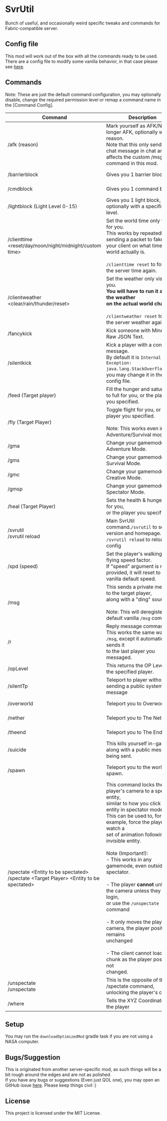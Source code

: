 # SvrUtil
Bunch of useful, and occasionally weird specific tweaks and commands for Fabric-compatible server.

## Config file
This mod will work out of the box with all the commands ready to be used.  
There are a config file to modify some vanilla behavior, in that case please see [here](CONFIG.md).

## Commands
Note: These are just the default command configuration, you may optionally disable, change the required permission level or remap a command name in the [Command Config].  

| Command                                                                                     | Description                                                                                                                                                                                                                                                                                                                                                                                                                                                                                                                                                                                                              | Privilege              |
|---------------------------------------------------------------------------------------------|--------------------------------------------------------------------------------------------------------------------------------------------------------------------------------------------------------------------------------------------------------------------------------------------------------------------------------------------------------------------------------------------------------------------------------------------------------------------------------------------------------------------------------------------------------------------------------------------------------------------------|------------------------|
| /afk (reason)                                                                               | Mark yourself as AFK/No longer AFK, optionally with a reason.<br>Note that this only sends a chat message in chat and affects the custom /msg command in this mod.                                                                                                                                                                                                                                                                                                                                                                                                                                                       | Op Level 0<br>(Anyone) |
| /barrierblock                                                                               | Gives you 1 barrier block.                                                                                                                                                                                                                                                                                                                                                                                                                                                                                                                                                                                               | Op Level 2             |
| /cmdblock                                                                                   | Gives you 1 command block.                                                                                                                                                                                                                                                                                                                                                                                                                                                                                                                                                                                               | Op Level 2             |
| /lightblock (Light Level 0-15)                                                              | Gives you 1 light block, optionally with a specified light level.                                                                                                                                                                                                                                                                                                                                                                                                                                                                                                                                                        | Op Level 2             |
| /clienttime <reset/day/noon/night/midnight/custom time>                                     | Set the world time only visible for you.<br>This works by repeatedly sending a packet to fake<br>your client on what time the world actually is.<br><br>`/clienttime reset` to follow the server time again.                                                                                                                                                                                                                                                                                                                                                                                                             | Op Level 0<br>(Anyone) |
| /clientweather <clear/rain/thunder/reset>                                                   | Set the weather only visible for you.<br>**You will have to run it again if the weather<br>on the actual world changes**<br><br>`/clientweather reset` to follow the server weather again.                                                                                                                                                                                                                                                                                                                                                                                                                               | Op Level 0<br>(Anyone) |
| /fancykick <Minecraft Text>                                                                 | Kick someone with Minecraft Raw JSON Text.                                                                                                                                                                                                                                                                                                                                                                                                                                                                                                                                                                               | Op Level 2             |
| /silentkick <Player>                                                                        | Kick a player with a convincing message.<br>By default it is `Internal Exception: java.lang.StackOverflowError`, you may change it in the config file.                                                                                                                                                                                                                                                                                                                                                                                                                                                                   | Op Level 2             |
| /feed (Target player)                                                                       | Fill the hunger and saturation to full for you, or the player you specified.                                                                                                                                                                                                                                                                                                                                                                                                                                                                                                                                             | Op Level 2             |
| /fly (Target Player)                                                                        | Toggle flight for you, or the player you specified.<br><br>Note: This works even in Adventure/Survival mode.                                                                                                                                                                                                                                                                                                                                                                                                                                                                                                             | Op Level 2             |
| /gma                                                                                        | Change your gamemode to Adventure Mode.                                                                                                                                                                                                                                                                                                                                                                                                                                                                                                                                                                                  | Op Level 2             |
| /gms                                                                                        | Change your gamemode to Survival Mode.                                                                                                                                                                                                                                                                                                                                                                                                                                                                                                                                                                                   | Op Level 2             |
| /gmc                                                                                        | Change your gamemode to Creative Mode.                                                                                                                                                                                                                                                                                                                                                                                                                                                                                                                                                                                   | Op Level 2             |
| /gmsp                                                                                       | Change your gamemode to Spectator Mode.                                                                                                                                                                                                                                                                                                                                                                                                                                                                                                                                                                                  | Op Level 2             |
| /heal (Target Player)                                                                       | Sets the health & hunger to full for you,<br>or the player you specified.                                                                                                                                                                                                                                                                                                                                                                                                                                                                                                                                                | Op Level 2             |
| /svrutil<br>/svrutil reload                                                                 | Main SvrUtil command.`/svrutil` to see the version and homepage.<br>`/svrutil reload` to reload the config                                                                                                                                                                                                                                                                                                                                                                                                                                                                                                               | Op Level 2             |
| /spd (speed)                                                                                | Set the player's walking and flying speed factor.<br>If "speed" argument is not provided, it will reset to the vanilla default speed.                                                                                                                                                                                                                                                                                                                                                                                                                                                                                    | Op Level 2             |
| /msg <Target Player> <Message>                                                              | This sends a private message to the target player,<br>along with a "ding" sound.<br><br>Note: This will deregister the default vanilla `/msg` command.                                                                                                                                                                                                                                                                                                                                                                                                                                                                   | Op Level 0<br>(Anyone) |
| /r <Message>                                                                                | Reply message command.<br>This works the same way for `/msg`, except it automatically sends it<br>to the last player you messaged.                                                                                                                                                                                                                                                                                                                                                                                                                                                                                       | Op Level 0<br>(Anyone) |
| /opLevel <Player>                                                                           | This returns the OP Level of the specified player.                                                                                                                                                                                                                                                                                                                                                                                                                                                                                                                                                                       | Op Level 2             |
| /silentTp <Player>                                                                          | Teleport to player without sending a public system message                                                                                                                                                                                                                                                                                                                                                                                                                                                                                                                                                               | Op Level 2             |
| /overworld                                                                                  | Teleport you to Overworld.                                                                                                                                                                                                                                                                                                                                                                                                                                                                                                                                                                                               | Op Level 2             |
| /nether                                                                                     | Teleport you to The Nether.                                                                                                                                                                                                                                                                                                                                                                                                                                                                                                                                                                                              | Op Level 2             |
| /theend                                                                                     | Teleport you to The End.                                                                                                                                                                                                                                                                                                                                                                                                                                                                                                                                                                                                 | Op Level 2             |
| /suicide                                                                                    | This kills yourself in-game, along with a public message being sent.                                                                                                                                                                                                                                                                                                                                                                                                                                                                                                                                                     | Op Level 0<br>(Anyone) |
| /spawn                                                                                      | Teleport you to the world spawn.                                                                                                                                                                                                                                                                                                                                                                                                                                                                                                                                                                                         | Op Level 0<br>(Anyone) |
| /spectate \<Entity to be spectated><br>/spectate \<Target Player> \<Entity to be spectated> | This command locks the player's camera to a specified entity,<br>similar to how you click an entity in spectator mode.<br>This can be used to, for example, force the player to watch a<br>set of animation following an invisible entity.<br><br>Note (Important!):<br>\- This works in any gamemode, even outside of spectator.<br><br>\- The player **cannot** unlock the camera unless they re-login,<br>or use the `/unspectate` command<br><br>\- It only moves the player's camera, the player position remains<br>unchanged<br><br>\- The client cannot load new chunk as the player position is not<br>changed. | Op Level 2             |
| /unspectate<br>/unspectate <Target Player>                                                  | This is the opposite of the /spectate command,<br>unlocking the player's camera.                                                                                                                                                                                                                                                                                                                                                                                                                                                                                                                                         | Op Level 2             |
| /where <Target Player>                                                                      | Tells the XYZ Coordinates of the player                                                                                                                                                                                                                                                                                                                                                                                                                                                                                                                                                                                  | Op Level 2             |

## Setup
You may run the `downloadOptimizedMod` gradle task if you are not using a NASA computer.

## Bugs/Suggestion
This is originated from another server-specific mod, as such things will be a bit rough around the edges and are not as polished.  
If you have any bugs or suggestions (Even just QOL one), you may open an GitHub issue [here](https://github.com/Kenny-Hui/SvrUtil/issues). Please keep things civil :)

## License
This project is licensed under the MIT License.